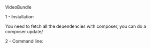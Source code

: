 VideoBundle

1 - Installation

You need to fetch all the dependencies with composer, you can do a composer update/

2 - Command line: